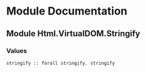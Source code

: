 # Module Documentation

## Module Html.VirtualDOM.Stringify

### Values

    stringify :: forall stringify. stringify



